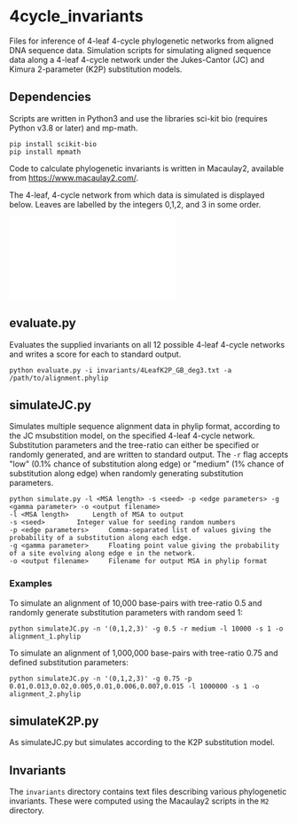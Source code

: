 # 4cycle_invariants
Files for inference of 4-leaf 4-cycle phylogenetic networks from aligned DNA sequence data. Simulation scripts for simulating aligned sequence data along a 4-leaf 4-cycle network under the Jukes-Cantor (JC) and Kimura 2-parameter (K2P) substitution models.

## Dependencies
Scripts are written in Python3 and use the libraries sci-kit bio (requires Python v3.8 or later) and mp-math. 
```console
pip install scikit-bio
pip install mpmath
```

Code to calculate phylogenetic invariants is written in Macaulay2, available from https://www.macaulay2.com/.

The 4-leaf, 4-cycle network from which data is simulated is displayed below. Leaves are labelled by the integers 0,1,2, and 3 in some order. 

![4-cycle network](/4cycle_invariants/assets/images/4cycle.pdf)

## evaluate.py

Evaluates the supplied invariants on all 12 possible 4-leaf 4-cycle networks and writes a score for each to standard output.
```console
python evaluate.py -i invariants/4LeafK2P_GB_deg3.txt -a /path/to/alignment.phylip
```

## simulateJC.py

Simulates multiple sequence alignment data in phylip format, according to the JC msubstition model, on the specified 4-leaf 4-cycle network. Substitution parameters and the tree-ratio can either be specified or randomly generated, and are written to standard output. The `-r` flag accepts "low" (0.1% chance of substitution along edge) or "medium" (1% chance of substitution along edge) when randomly generating substitution parameters. 

```console
python simulate.py -l <MSA length> -s <seed> -p <edge parameters> -g <gamma parameter> -o <output filename>
-l <MSA length>		 Length of MSA to output
-s <seed>		 Integer value for seeding random numbers
-p <edge parameters>	 Comma-separated list of values giving the probability of a substitution along each edge.
-g <gamma parameter>	 Floating point value giving the probability of a site evolving along edge e in the network.
-o <output filename>	 Filename for output MSA in phylip format
```

### Examples
To simulate an alignment of 10,000 base-pairs with tree-ratio 0.5 and randomly generate substitution parameters with random seed 1:
```console
python simulateJC.py -n '(0,1,2,3)' -g 0.5 -r medium -l 10000 -s 1 -o alignment_1.phylip
```

To simulate an alignment of 1,000,000 base-pairs with tree-ratio 0.75 and defined substitution parameters:
```console
python simulateJC.py -n '(0,1,2,3)' -g 0.75 -p 0.01,0.013,0.02,0.005,0.01,0.006,0.007,0.015 -l 1000000 -s 1 -o alignment_2.phylip
```


## simulateK2P.py
As simulateJC.py but simulates according to the K2P substitution model.

## Invariants
The `invariants` directory contains text files describing various phylogenetic invariants. These were computed using the Macaulay2 scripts in the `M2` directory.